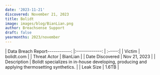 ```yaml
---
date: '2023-11-21'
discovered: November 21, 2023
title: Bolidt
image: images/blog/BianLian.png
author: Breachsense Support
draft: false
yearmonths: 2023/november
---
```


| Data Breach Report------------:     |:-------------:    | :-----:|
| Victim      | bolidt.com      | 
| Threat Actor      | BianLian      | 
| Date Discovered      | Nov 21, 2023      | 
| Description      | Bolidt specializes in in-house developing, producing and applying thermosetting synthetics.      | 
| Leak Size      | 1.6TB      | 

